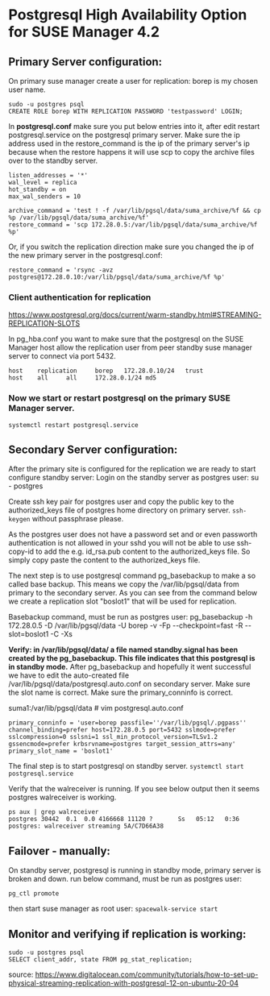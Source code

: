 # Postgresql High Availability Option for SUSE Manager 4.2

## Primary Server configuration:
On primary suse manager create a user for replication:
borep is my chosen user name.

```
sudo -u postgres psql
CREATE ROLE borep WITH REPLICATION PASSWORD 'testpassword' LOGIN;
```

In __postgresql.conf__ make sure you put below entries into it, after edit restart postgresql.service on the postgresql primary server.
Make sure the ip address used in the restore_command is the ip of the primary server's ip because when the restore happens it will use scp to copy the archive files over to the standby server.
```
listen_addresses = '*'
wal_level = replica
hot_standby = on
max_wal_senders = 10

archive_command = 'test ! -f /var/lib/pgsql/data/suma_archive/%f && cp %p /var/lib/pgsql/data/suma_archive/%f'
restore_command = 'scp 172.28.0.5:/var/lib/pgsql/data/suma_archive/%f %p'
```

Or, if you switch the replication direction make sure you changed the ip of the new primary server in the postgresql.conf:
```
restore_command = 'rsync -avz postgres@172.28.0.10:/var/lib/pgsql/data/suma_archive/%f %p'
```

### Client authentication for replication
https://www.postgresql.org/docs/current/warm-standby.html#STREAMING-REPLICATION-SLOTS

In pg_hba.conf you want to make sure that the postgresql on the SUSE Manager host allow the replication user from peer standby suse manager server to connect via port 5432.
```
host    replication     borep   172.28.0.10/24   trust
host    all     all     172.28.0.1/24 md5
```

### Now we start or restart postgresql on the primary SUSE Manager server.
```systemctl restart postgresql.service```

## Secondary Server configuration:
After the primary site is configured for the replication we are ready to start configure standby server:
Login on the standby server as postgres user:
su - postgres

Create ssh key pair for postgres user and copy the public key to the authorized_keys file of postgres home directory on primary server.
```ssh-keygen``` without passphrase please.

As the postgres user does not have a password set and or even passworth authentication is not allowed in your sshd you will not be able to use ssh-copy-id to add the e.g. id_rsa.pub content to the authorized_keys file.
So simply copy paste the content to the authorized_keys file.

The next step is to use postgresql command pg_basebackup to make a so called base backup. This means we copy the /var/lib/pgsql/data from primary to the secondary server.
As you can see from the command below we create a replication slot "boslot1" that will be used for replication.

Basebackup command, must be run as postgres user:
pg_basebackup -h 172.28.0.5 -D /var/lib/pgsql/data -U borep -v -Fp --checkpoint=fast -R --slot=boslot1 -C -Xs

__Verify: in /var/lib/pgsql/data/ a file named standby.signal has been created by the pg_basebackup. This file indicates that this postgresql is in standby mode.__
After pg_basebackup and hopefully it went successful we have to edit the auto-created file /var/lib/pgsql/data/postgresql.auto.conf on secondary server.
Make sure the slot name is correct. 
Make sure the primary_conninfo is correct.

suma1:/var/lib/pgsql/data # vim postgresql.auto.conf
```
primary_conninfo = 'user=borep passfile=''/var/lib/pgsql/.pgpass'' channel_binding=prefer host=172.28.0.5 port=5432 sslmode=prefer sslcompression=0 sslsni=1 ssl_min_protocol_version=TLSv1.2 gssencmode=prefer krbsrvname=postgres target_session_attrs=any'
primary_slot_name = 'boslot1'

```
The final step is to start postgresql on standby server.
```systemctl start postgresql.service```

Verify that the walreceiver is running. If you see below output then it seems postgres walreceiver is working.
```
ps aux | grep walreceiver
postgres 30442  0.1  0.0 4166668 11120 ?       Ss   05:12   0:36 postgres: walreceiver streaming 5A/C7D66A38
```

## Failover - manually:
On standby server, postgresql is running in standby mode, primary server is broken and down.
run below command, must be run as postgres user:

```pg_ctl promote```

then start suse manager as root user:
```spacewalk-service start```


## Monitor and verifying if replication is working:
```
sudo -u postgres psql
SELECT client_addr, state FROM pg_stat_replication;
```

source: https://www.digitalocean.com/community/tutorials/how-to-set-up-physical-streaming-replication-with-postgresql-12-on-ubuntu-20-04
